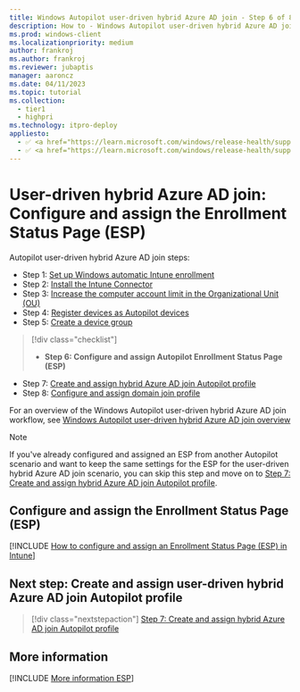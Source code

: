 ```yaml
---
title: Windows Autopilot user-driven hybrid Azure AD join - Step 6 of 8 - Configure and assign the Enrollment Status Page (ESP)
description: How to - Windows Autopilot user-driven hybrid Azure AD join - Step 6 of 8 - Configure and assign the Enrollment Status Page (ESP).
ms.prod: windows-client
ms.localizationpriority: medium
author: frankroj
ms.author: frankroj
ms.reviewer: jubaptis
manager: aaroncz
ms.date: 04/11/2023
ms.topic: tutorial
ms.collection: 
  - tier1
  - highpri
ms.technology: itpro-deploy
appliesto:
  - ✅ <a href="https://learn.microsoft.com/windows/release-health/supported-versions-windows-client" target="_blank">Windows 11</a>
  - ✅ <a href="https://learn.microsoft.com/windows/release-health/supported-versions-windows-client" target="_blank">Windows 10</a>
---
```


# User-driven hybrid Azure AD join: Configure and assign the Enrollment Status Page (ESP)

Autopilot user-driven hybrid Azure AD join steps:
- Step 1: [Set up Windows automatic Intune enrollment](hybrid-azure-ad-join-automatic-enrollment.md)
- Step 2: [Install the Intune Connector](hybrid-azure-ad-join-intune-connector.md)
- Step 3: [Increase the computer account limit in the Organizational Unit (OU)](hybrid-azure-ad-join-computer-account-limit.md)
- Step 4: [Register devices as Autopilot devices](hybrid-azure-ad-join-register-device.md)
- Step 5: [Create a device group](hybrid-azure-ad-join-device-group.md)
> [!div class="checklist"]
> - **Step 6: Configure and assign Autopilot Enrollment Status Page (ESP)**
- Step 7: [Create and assign hybrid Azure AD join Autopilot profile](hybrid-azure-ad-join-autopilot-profile.md)
- Step 8: [Configure and assign domain join profile](hybrid-azure-ad-join-domain-join-profile.md)

For an overview of the Windows Autopilot user-driven hybrid Azure AD join workflow, see [Windows Autopilot user-driven hybrid Azure AD join overview](hybrid-azure-ad-join-workflow.md)

> [!NOTE]
>
> If you've already configured and assigned an ESP from another Autopilot scenario and want to keep the same settings for the ESP for the user-driven hybrid Azure AD join scenario, you can skip this step and move on to [Step 7: Create and assign hybrid Azure AD join Autopilot profile](hybrid-azure-ad-join-autopilot-profile.md).

## Configure and assign the Enrollment Status Page (ESP)

[!INCLUDE [How to configure and assign an Enrollment Status Page (ESP) in Intune](../includes/configure-and-assign-esp.md)]

## Next step: Create and assign user-driven hybrid Azure AD join Autopilot profile

> [!div class="nextstepaction"]
> [Step 7: Create and assign hybrid Azure AD join Autopilot profile](hybrid-azure-ad-join-autopilot-profile.md)

## More information

[!INCLUDE [More information ESP](../includes/more-info-esp.md)]
